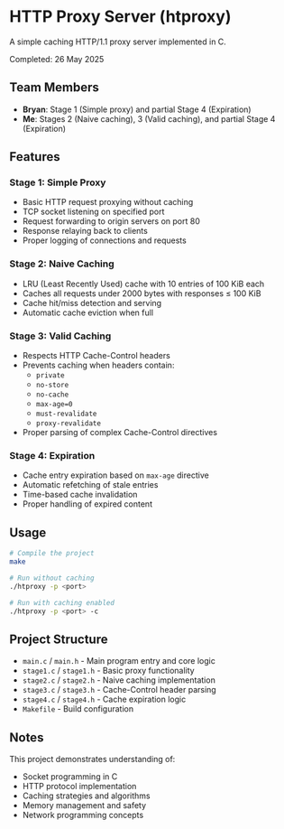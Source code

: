 # HTTP Proxy Server (htproxy)

A simple caching HTTP/1.1 proxy server implemented in C.

Completed: 26 May 2025

## Team Members
- **Bryan**: Stage 1 (Simple proxy) and partial Stage 4 (Expiration)
- **Me**: Stages 2 (Naive caching), 3 (Valid caching), and partial Stage 4 (Expiration)

## Features

### Stage 1: Simple Proxy
- Basic HTTP request proxying without caching
- TCP socket listening on specified port
- Request forwarding to origin servers on port 80
- Response relaying back to clients
- Proper logging of connections and requests

### Stage 2: Naive Caching
- LRU (Least Recently Used) cache with 10 entries of 100 KiB each
- Caches all requests under 2000 bytes with responses ≤ 100 KiB
- Cache hit/miss detection and serving
- Automatic cache eviction when full

### Stage 3: Valid Caching
- Respects HTTP Cache-Control headers
- Prevents caching when headers contain:
  - `private`
  - `no-store`
  - `no-cache`
  - `max-age=0`
  - `must-revalidate`
  - `proxy-revalidate`
- Proper parsing of complex Cache-Control directives

### Stage 4: Expiration
- Cache entry expiration based on `max-age` directive
- Automatic refetching of stale entries
- Time-based cache invalidation
- Proper handling of expired content

## Usage

```bash
# Compile the project
make

# Run without caching
./htproxy -p <port>

# Run with caching enabled
./htproxy -p <port> -c
```

## Project Structure
- `main.c` / `main.h` - Main program entry and core logic
- `stage1.c` / `stage1.h` - Basic proxy functionality
- `stage2.c` / `stage2.h` - Naive caching implementation
- `stage3.c` / `stage3.h` - Cache-Control header parsing
- `stage4.c` / `stage4.h` - Cache expiration logic
- `Makefile` - Build configuration

## Notes
This project demonstrates understanding of:
- Socket programming in C
- HTTP protocol implementation
- Caching strategies and algorithms
- Memory management and safety
- Network programming concepts
